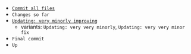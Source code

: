 - [`Commit all files`](https://github.com/joefazz/Flickring/commit/e76f21c9f96475badf7b9018f8591ada3e824ed1)
- `Changes so far`
- [`Updating: very minorly improving`](https://github.com/githwxi/ATS-Postiats/commit/7e9df781510580846a591621a889b3694e315ce2)
  - variants: `Updating: very very minorly`, `Updating: very very minor fix`
- `Final commit`
- `Up`
